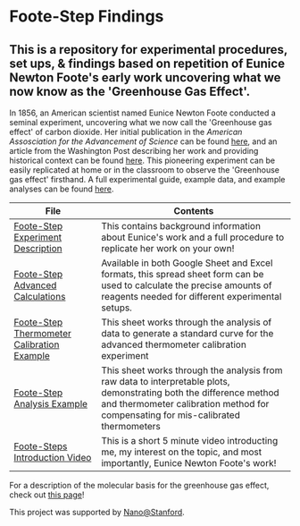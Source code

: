 # Foote-Step Findings
## This is a repository for experimental procedures, set ups, & findings based on repetition of Eunice Newton Foote's early work uncovering what we now know as the 'Greenhouse Gas Effect'. 

In 1856, an American scientist named Eunice Newton Foote conducted a seminal experiment, uncovering what we now call the 'Greenhouse gas effect' of carbon dioxide. Her initial publication in the *American Assosciation for the Advancement of Science* can be found [here](https://static1.squarespace.com/static/5a2614102278e77e59a04f26/t/5aa1c3cf419202b500c3b388/1520550865302/foote_circumstances-affecting-heat-suns-rays_1856.pdf), and an article from the Washington Post describing her work and providing historical context can be found [here](https://www.washingtonpost.com/history/2021/11/17/eunice-newton-foote-john-tyndall/). This pioneering experiment can be easily replicated at home or in the classroom to observe the 'Greenhouse gas effect' firsthand. A full experimental guide, example data, and example analyses can be found [here](https://drive.google.com/drive/folders/1jG9SnJfxXYrRZ0pTnO3tU6W8_VhzS1oJ?usp=sharing). 

| File                         | Contents |
| ---------------------------- | -------- |
| [Foote-Step Experiment Description](https://docs.google.com/document/d/1QcKHQgx8SSwr-baKsRfbYLMzD3DtKUHY4A6jckSHJAU/edit?usp=sharing) | This contains background information about Eunice's work and a full procedure to replicate her work on your own! |
| [Foote-Step Advanced Calculations](https://docs.google.com/spreadsheets/d/1tkK66GXUpAw81MWhQY4kRPdjeo2oqS6eYQeyG2bud0k/edit?usp=sharing)  | Available in both Google Sheet and Excel formats, this spread sheet form can be used to calculate the precise amounts of reagents needed for different experimental setups. |
| [Foote-Step Thermometer Calibration Example](https://docs.google.com/spreadsheets/d/1ey4LmXIWB70fvFiyQj-Uq2JEG1rxSLz2azqtyFuc9NQ/edit?usp=sharing) | This sheet works through the analysis of data to generate a standard curve for the advanced thermometer calibration experiment | 
| [Foote-Step Analysis Example](https://docs.google.com/spreadsheets/d/1eUM9zGISp6Nr5DGSTk7nVY4388xVUlgupqNgpQcTITU/edit?usp=sharing) | This sheet works through the analysis from raw data to interpretable plots, demonstrating both the difference method and thermometer calibration method for compensating for mis-calibrated thermometers |
| [Foote-Steps Introduction Video](https://clipchamp.com/watch/ZMIBpQ3oPSq) | This is a short 5 minute video introducting me, my interest on the topic, and most importantly, Eunice Newton Foote's work! |

For a description of the molecular basis for the greenhouse gas effect, check out [this page](https://www.nku.edu/~hicks/CHE%20120/The%20Greenhouse%20Effect%20alpha.htm)!

This project was supported by [Nano@Stanford](https://nanolabs.stanford.edu/).
